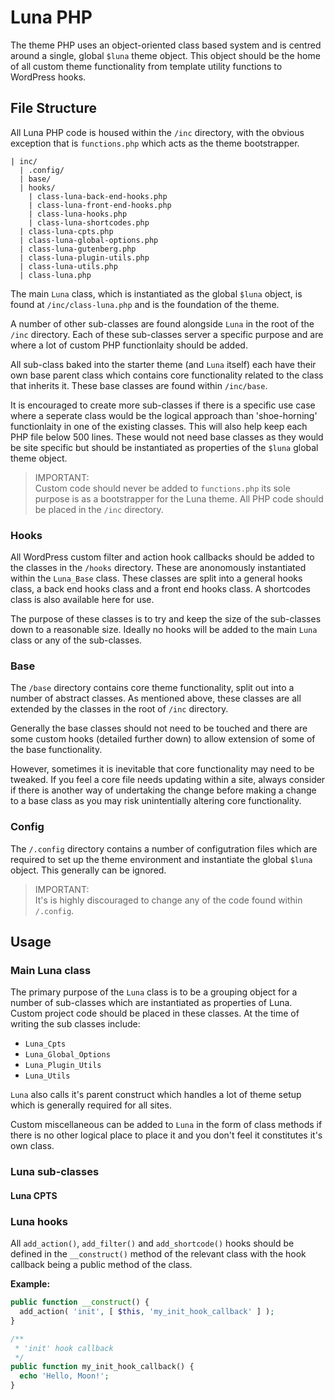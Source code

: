 # Luna PHP

The theme PHP uses an object-oriented class based system and is centred around a single, global `$luna` theme object. This object should be the home of all custom theme functionality from template utility functions to WordPress hooks.

## File Structure

All Luna PHP code is housed within the `/inc` directory, with the obvious exception that is `functions.php` which acts as the theme bootstrapper.

```
| inc/
  | .config/
  | base/
  | hooks/
    | class-luna-back-end-hooks.php
    | class-luna-front-end-hooks.php
    | class-luna-hooks.php
    | class-luna-shortcodes.php
  | class-luna-cpts.php
  | class-luna-global-options.php
  | class-luna-gutenberg.php
  | class-luna-plugin-utils.php
  | class-luna-utils.php
  | class-luna.php
```

The main `Luna` class, which is instantiated as the global `$luna` object, is found at `/inc/class-luna.php` and is the foundation of the theme.

A number of other sub-classes are found alongside `Luna` in the root of the `/inc` directory. Each of these sub-classes server a specific purpose and are where a lot of custom PHP functionlaity should be added.

All sub-class baked into the starter theme (and `Luna` itself) each have their own base parent class which contains core  functionality related to the class that inherits it. These base classes are found within `/inc/base`.

It is encouraged to create more sub-classes if there is a specific use case where a seperate class would be the logical approach than 'shoe-horning' functionlaity in one of the existing classes. This will also help keep each PHP file below 500 lines. These would not need base classes as they would be site specific but should be instantiated as properties of the `$luna` global theme object.

> IMPORTANT:<br>
> Custom code should never be added to `functions.php` its sole purpose is as a bootstrapper for the Luna theme. All PHP code should be placed in the `/inc` directory.

### Hooks

All WordPress custom filter and action hook callbacks should be added to the classes in the `/hooks` directory. These are anonomously instantiated within the `Luna_Base` class. These classes are split into a general hooks class, a back end hooks class and a front end hooks class. A shortcodes class is also available here for use.

The purpose of these classes is to try and keep the size of the sub-classes down to a reasonable size. Ideally no hooks will be added to the main `Luna` class or any of the sub-classes.

### Base

The `/base` directory contains core theme functionality, split out into a number of abstract classes. As mentioned above, these classes are all extended by the classes in the root of `/inc` directory.

Generally the base classes should not need to be touched and there are some custom hooks (detailed further down) to allow extension of some of the base functionality.

However, sometimes it is inevitable that core functionality may need to be tweaked. If you feel a core file needs updating within a site, always consider if there is another way of undertaking the change before making a change to a base class as you may risk unintentially altering core functionality.

### Config

The `/.config` directory contains a number of configutration files which are required to set up the theme environment and instantiate the global `$luna` object. This generally can be ignored.

> IMPORTANT:<br>
> It's is highly discouraged to change any of the code found within `/.config`.


## Usage

### Main Luna class

The primary purpose of the `Luna` class is to be a grouping object for a number of sub-classes which are instantiated as properties of Luna. Custom project code should be placed in these classes. At the time of writing the sub classes include:

- `Luna_Cpts`
- `Luna_Global_Options`
- `Luna_Plugin_Utils`
- `Luna_Utils`

`Luna` also calls it's parent construct which handles a lot of theme setup which is generally required for all sites.

Custom miscellaneous can be added to `Luna` in the form of class methods if there is no other logical place to place it and you don't feel it constitutes it's own class.

### Luna sub-classes

#### Luna CPTS


### Luna hooks

All `add_action()`, `add_filter()` and `add_shortcode()` hooks should be defined in the `__construct()` method of the relevant class with the hook callback being a public method of the class.

**Example:**
```php
public function __construct() {
  add_action( 'init', [ $this, 'my_init_hook_callback' ] );
}

/**
 * 'init' hook callback
 */
public function my_init_hook_callback() {
  echo 'Hello, Moon!';
}
```
